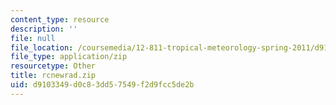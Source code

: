 ```yaml
---
content_type: resource
description: ''
file: null
file_location: /coursemedia/12-811-tropical-meteorology-spring-2011/d9103349d0c83dd57549f2d9fcc5de2b_rcnewrad.zip
file_type: application/zip
resourcetype: Other
title: rcnewrad.zip
uid: d9103349-d0c8-3dd5-7549-f2d9fcc5de2b
---
```

